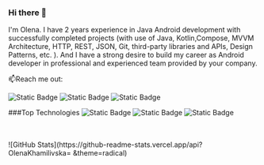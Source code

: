 ### Hi there 👋

I'm Olena. I have 2 years experience in Java Android development with successfully completed projects (with use of Java, Kotlin,Compose, MVVM Architecture, HTTP, REST, JSON, Git, third-party libraries and APIs, Design Patterns, etc. ). And I have a strong desire to build my career as Android developer in professional and experienced team provided by your company.

📫Reach me out:

![Static Badge](https://img.shields.io/badge/Telegram-blue?logo=Telegram&label=%40OlenaKhamilivska&link=%40OlenaKhamilivska)
![Static Badge](https://img.shields.io/badge/gmail-colored?logo=gmail&label=olenakhamilivska%40gmail.com&link=olenakhamilivska%40gmail.com)
![Static Badge](https://img.shields.io/badge/Lindekin-black?logo=linkedin&label=olena-khamilivska-15b294274&link=olena-khamilivska-15b294274)


###Top Technologies
![Static Badge](https://img.shields.io/badge/Kotlin-black?logo=kotlin)
![Static Badge](https://img.shields.io/badge/Jetpack%20Compose-black?logo=jetpackcompose&color=white)
![Static Badge](https://img.shields.io/badge/Pagination-black?color=red)

<br>
<br>
![GitHub Stats](https://github-readme-stats.vercel.app/api?OlenaKhamilivska= &theme=radical)









